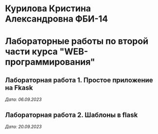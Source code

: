 # Курилова Кристина Александровна ФБИ-14

# Лабораторные работы по второй части курса "WEB-программирования"

## Лабораторная работа 1. Простое приложение на Fkask

*Дата: 06.09.2023*

## Лабораторная работа 2. Шаблоны в flask

*Дата: 20.09.2023*
